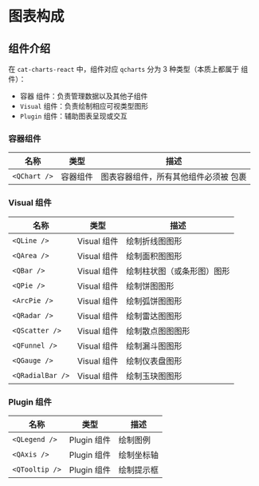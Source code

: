 # 图表构成

## 组件介绍

在 `cat-charts-react` 中，组件对应 `qcharts` 分为 3 种类型（本质上都属于 组件）：

- 容器 组件：负责管理数据以及其他子组件
- `Visual` 组件：负责绘制相应可视类型图形
- `Plugin` 组件：辅助图表呈现或交互

### 容器组件

| 名称         | 类型     | 描述                                             |
| ------------ | -------- | ------------------------------------------------ |
| `<QChart />` | 容器组件 | 图表容器组件，所有其他组件必须被 <QChart /> 包裹 |

### Visual 组件

| 名称             | 类型        | 描述                       |
| ---------------- | ----------- | -------------------------- |
| `<QLine />`      | Visual 组件 | 绘制折线图图形             |
| `<QArea />`      | Visual 组件 | 绘制面积图图形             |
| `<QBar />`       | Visual 组件 | 绘制柱状图（或条形图）图形 |
| `<QPie />`       | Visual 组件 | 绘制饼图图形               |
| `<ArcPie />`     | Visual 组件 | 绘制弧饼图图形             |
| `<QRadar />`     | Visual 组件 | 绘制雷达图图形             |
| `<QScatter />`   | Visual 组件 | 绘制散点图图图形           |
| `<QFunnel />`    | Visual 组件 | 绘制漏斗图图形             |
| `<QGauge />`     | Visual 组件 | 绘制仪表盘图形             |
| `<QRadialBar />` | Visual 组件 | 绘制玉玦图图形             |

### Plugin 组件

| 名称           | 类型        | 描述       |
| -------------- | ----------- | ---------- |
| `<QLegend />`  | Plugin 组件 | 绘制图例   |
| `<QAxis />`    | Plugin 组件 | 绘制坐标轴 |
| `<QTooltip />` | Plugin 组件 | 绘制提示框 |
